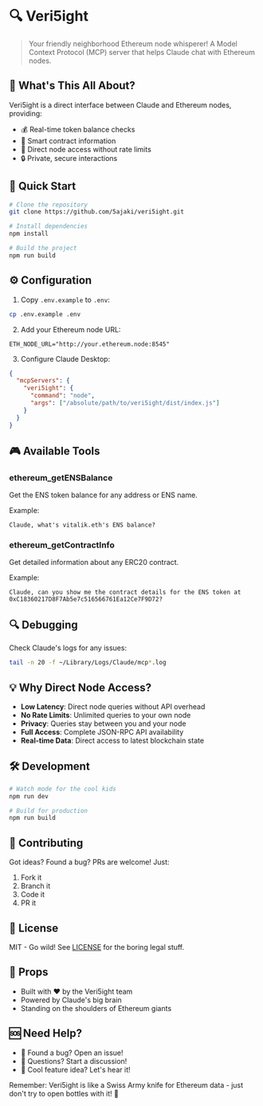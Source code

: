 # 🔍 Veri5ight

> Your friendly neighborhood Ethereum node whisperer! A Model Context Protocol (MCP) server that helps Claude chat with Ethereum nodes.

## 🌟 What's This All About?

Veri5ight is a direct interface between Claude and Ethereum nodes, providing:

- 💰 Real-time token balance checks
- 🔎 Smart contract information
- 🚀 Direct node access without rate limits
- 🔒 Private, secure interactions

## 🚀 Quick Start

```bash
# Clone the repository
git clone https://github.com/5ajaki/veri5ight.git

# Install dependencies
npm install

# Build the project
npm run build
```

## ⚙️ Configuration

1. Copy `.env.example` to `.env`:

```bash
cp .env.example .env
```

2. Add your Ethereum node URL:

```env
ETH_NODE_URL="http://your.ethereum.node:8545"
```

3. Configure Claude Desktop:

```json
{
  "mcpServers": {
    "veri5ight": {
      "command": "node",
      "args": ["/absolute/path/to/veri5ight/dist/index.js"]
    }
  }
}
```

## 🎮 Available Tools

### ethereum_getENSBalance

Get the ENS token balance for any address or ENS name.

Example:

```
Claude, what's vitalik.eth's ENS balance?
```

### ethereum_getContractInfo

Get detailed information about any ERC20 contract.

Example:

```
Claude, can you show me the contract details for the ENS token at 0xC18360217D8F7Ab5e7c516566761Ea12Ce7F9D72?
```

## 🔍 Debugging

Check Claude's logs for any issues:

```bash
tail -n 20 -f ~/Library/Logs/Claude/mcp*.log
```

## 💡 Why Direct Node Access?

- **Low Latency**: Direct node queries without API overhead
- **No Rate Limits**: Unlimited queries to your own node
- **Privacy**: Queries stay between you and your node
- **Full Access**: Complete JSON-RPC API availability
- **Real-time Data**: Direct access to latest blockchain state

## 🛠️ Development

```bash
# Watch mode for the cool kids
npm run dev

# Build for production
npm run build
```

## 🤝 Contributing

Got ideas? Found a bug? PRs are welcome! Just:

1. Fork it
2. Branch it
3. Code it
4. PR it

## 📜 License

MIT - Go wild! See [LICENSE](LICENSE) for the boring legal stuff.

## 🙏 Props

- Built with ❤️ by the Veri5ight team
- Powered by Claude's big brain
- Standing on the shoulders of Ethereum giants

## 🆘 Need Help?

- 🐛 Found a bug? Open an issue!
- 🤔 Questions? Start a discussion!
- 🎉 Cool feature idea? Let's hear it!

Remember: Veri5ight is like a Swiss Army knife for Ethereum data - just don't try to open bottles with it! 🍾
